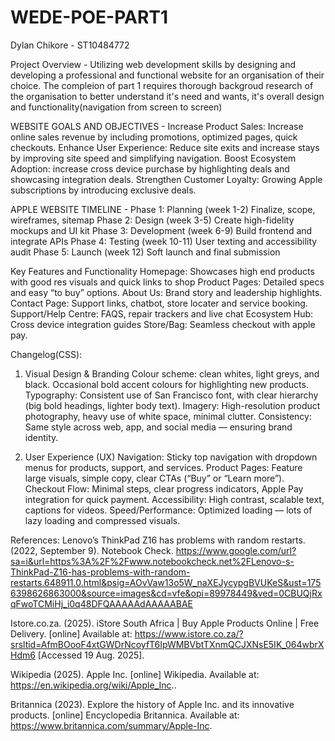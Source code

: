 # WEDE-POE-PART1
Dylan Chikore - ST10484772

Project Overview - Utilizing web development skills by designing and developing a professional and functional website for an organisation of their choice. The compleion of part 1 requires thorough backgroud research of the organisation to better understand it's need and wants, it's overall design and functionality(navigation from screen to screen)

WEBSITE GOALS AND OBJECTIVES - 
Increase Product Sales: Increase online sales revenue by including promotions, optimized pages, quick checkouts. 
Enhance User Experience: Reduce site exits and increase stays by improving site speed and simplifying navigation. 
Boost Ecosystem Adoption: increase cross device purchase by highlighting deals and showcasing integration deals. 
Strengthen Customer Loyalty: Growing Apple subscriptions by introducing exclusive deals. 

APPLE WEBSITE TIMELINE -
Phase 1: Planning (week 1-2) 
Finalize, scope, wireframes, sitemap 
Phase 2: Design (week 3-5) 
Create high-fidelity mockups and UI kit 
Phase 3: Development (week 6-9) 
Build frontend and integrate APIs 
Phase 4: Testing (week 10-11) 
User texting and accessibility audit 
Phase 5: Launch (week 12) 
Soft launch and final submission 

Key Features and Functionality
Homepage: Showcases high end products with good res visuals and quick links to shop 
Product Pages: Detailed specs and easy “to buy” options. 
About Us: Brand story and leadership highlights. 
Contact Page: Support links, chatbot, store locater and service booking. 
Support/Help Centre: FAQS, repair trackers and live chat 
Ecosystem Hub:  Cross device integration guides 
Store/Bag:  Seamless checkout with apple pay.

Changelog(CSS):
1. Visual Design & Branding 
Colour scheme: clean whites, light greys, and black. Occasional bold accent colours for highlighting new products. 
Typography: Consistent use of San Francisco font, with clear hierarchy (big bold headings, lighter body text). 
Imagery: High-resolution product photography, heavy use of white space, minimal clutter. 
Consistency: Same style across web, app, and social media — ensuring brand identity. 

 2. User Experience (UX) 
Navigation: Sticky top navigation with dropdown menus for products, support, and services. 
Product Pages: Feature large visuals, simple copy, clear CTAs (“Buy” or “Learn more”). 
Checkout Flow: Minimal steps, clear progress indicators, Apple Pay integration for quick payment. 
Accessibility: High contrast, scalable text, captions for videos. 
Speed/Performance: Optimized loading — lots of lazy loading and compressed visuals. 


References:
Lenovo’s ThinkPad Z16 has problems with random restarts. (2022, September 9). Notebook Check. https://www.google.com/url?sa=i&url=https%3A%2F%2Fwww.notebookcheck.net%2FLenovo-s-ThinkPad-Z16-has-problems-with-random-restarts.648911.0.html&psig=AOvVaw13o5W_naXEJycypgBVUKeS&ust=1756398626863000&source=images&cd=vfe&opi=89978449&ved=0CBUQjRxqFwoTCMiHj_i0q48DFQAAAAAdAAAAABAE 

Istore.co.za. (2025). iStore South Africa | Buy Apple Products Online | Free Delivery. [online] Available at: https://www.istore.co.za/?srsltid=AfmBOooF4xtGWDrNcoyfT6IpWMBVbtTXnmQCJXNsE5IK_064wbrXHdm6 [Accessed 19 Aug. 2025]. 

Wikipedia (2025). Apple Inc. [online] Wikipedia. Available at: https://en.wikipedia.org/wiki/Apple_Inc.. 

‌Britannica (2023). Explore the history of Apple Inc. and its innovative products. [online] Encyclopedia Britannica. Available at: https://www.britannica.com/summary/Apple-Inc. 
